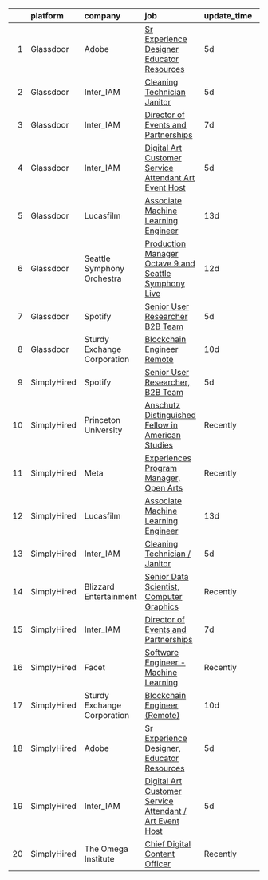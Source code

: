 

|    | platform    | company                     | job                                                                                                                                                                                                                                                                                                                           | update_time   | location          |
|---:|:------------|:----------------------------|:------------------------------------------------------------------------------------------------------------------------------------------------------------------------------------------------------------------------------------------------------------------------------------------------------------------------------|:--------------|:------------------|
|  1 | Glassdoor   | Adobe                       | [Sr Experience Designer  Educator Resources](https://www.glassdoor.com/partner/jobListing.htm?pos=108&ao=1136043&s=58&guid=0000018382edfcc49dd06b03bac20c5d&src=GD_JOB_AD&t=SR&vt=w&cs=1_66069fed&cb=1664348978544&jobListingId=1008155725844&jrtk=3-0-1ge1erv7fkhp3801-1ge1erv7vjiip800-02b01fd7e9d801e6-)                   | 5d            | San Francisco, CA |
|  2 | Glassdoor   | Inter_IAM                   | [Cleaning Technician   Janitor](https://www.glassdoor.com/partner/jobListing.htm?pos=101&ao=1136043&s=58&guid=0000018382edfcc49dd06b03bac20c5d&src=GD_JOB_AD&t=SR&vt=w&ea=1&cs=1_96109304&cb=1664348978543&jobListingId=1008156950790&jrtk=3-0-1ge1erv7fkhp3801-1ge1erv7vjiip800-56ff69230273e933-)                           | 5d            | New York, NY      |
|  3 | Glassdoor   | Inter_IAM                   | [Director of Events and Partnerships](https://www.glassdoor.com/partner/jobListing.htm?pos=104&ao=1136043&s=58&guid=0000018382edfcc49dd06b03bac20c5d&src=GD_JOB_AD&t=SR&vt=w&ea=1&cs=1_d821792e&cb=1664348978543&jobListingId=1008150519063&jrtk=3-0-1ge1erv7fkhp3801-1ge1erv7vjiip800-705fcb3a3a47fd0a-)                     | 7d            | Manhattan         |
|  4 | Glassdoor   | Inter_IAM                   | [Digital Art Customer Service Attendant   Art Event Host](https://www.glassdoor.com/partner/jobListing.htm?pos=106&ao=1136043&s=58&guid=0000018382edfcc49dd06b03bac20c5d&src=GD_JOB_AD&t=SR&vt=w&ea=1&cs=1_e6eb9888&cb=1664348978544&jobListingId=1008155713058&jrtk=3-0-1ge1erv7fkhp3801-1ge1erv7vjiip800-d2065aeaa8e424f8-) | 5d            | New York, NY      |
|  5 | Glassdoor   | Lucasfilm                   | [Associate Machine Learning Engineer](https://www.glassdoor.com/partner/jobListing.htm?pos=103&ao=1136043&s=58&guid=0000018382edfcc49dd06b03bac20c5d&src=GD_JOB_AD&t=SR&vt=w&cs=1_df74ce2a&cb=1664348978543&jobListingId=1008139116057&jrtk=3-0-1ge1erv7fkhp3801-1ge1erv7vjiip800-53c3b19fc0252a02-)                          | 13d           | San Francisco, CA |
|  6 | Glassdoor   | Seattle Symphony Orchestra  | [Production Manager  Octave 9 and Seattle Symphony Live ](https://www.glassdoor.com/partner/jobListing.htm?pos=107&ao=1136043&s=58&guid=0000018382edfcc49dd06b03bac20c5d&src=GD_JOB_AD&t=SR&vt=w&ea=1&cs=1_b5336101&cb=1664348978544&jobListingId=1008142981827&jrtk=3-0-1ge1erv7fkhp3801-1ge1erv7vjiip800-d9a3e03d3a06a63e-) | 12d           | Seattle, WA       |
|  7 | Glassdoor   | Spotify                     | [Senior User Researcher  B2B Team](https://www.glassdoor.com/partner/jobListing.htm?pos=105&ao=1136043&s=58&guid=0000018382edfcc49dd06b03bac20c5d&src=GD_JOB_AD&t=SR&vt=w&cs=1_28097d98&cb=1664348978544&jobListingId=1008156696008&jrtk=3-0-1ge1erv7fkhp3801-1ge1erv7vjiip800-e4fc1c9976fb5d46-)                             | 5d            | Remote            |
|  8 | Glassdoor   | Sturdy Exchange Corporation | [Blockchain Engineer  Remote ](https://www.glassdoor.com/partner/jobListing.htm?pos=102&ao=1136043&s=58&guid=0000018382edfcc49dd06b03bac20c5d&src=GD_JOB_AD&t=SR&vt=w&ea=1&cs=1_a981569a&cb=1664348978543&jobListingId=1008146555398&jrtk=3-0-1ge1erv7fkhp3801-1ge1erv7vjiip800-fef74d675c3b63f7-)                            | 10d           | Remote            |
|  9 | SimplyHired | Spotify                     | [Senior User Researcher, B2B Team](https://www.simplyhired.com/job/-NU0kTZXtQdttxmJx6gIBTEXHzZymydZOX5IHkHj1VHBZZjBgYlpVw?q=generative+artist)                                                                                                                                                                                | 5d            | Remote            |
| 10 | SimplyHired | Princeton University        | [Anschutz Distinguished Fellow in American Studies](https://www.simplyhired.com/job/NAnWcmSWvXMey4nJk7OeFV620QldnOmxcbEjZqc3i3iIilL8cRtg4g?q=generative+artist)                                                                                                                                                               | Recently      | Princeton, NJ     |
| 11 | SimplyHired | Meta                        | [Experiences Program Manager, Open Arts](https://www.simplyhired.com/job/39LFdVDZkOVzjzuKxDh39-uXR6pKfcGOkABaQ3gkkuENYK4d0Gs1Og?q=generative+artist)                                                                                                                                                                          | Recently      | Menlo Park, CA    |
| 12 | SimplyHired | Lucasfilm                   | [Associate Machine Learning Engineer](https://www.simplyhired.com/job/NHCbzWRQ1XQtyychoSUQiroJNEZKRqDcszy7P2TGP2ughvn0n-RGgA?q=generative+artist)                                                                                                                                                                             | 13d           | San Francisco, CA |
| 13 | SimplyHired | Inter_IAM                   | [Cleaning Technician / Janitor](https://www.simplyhired.com/job/m06s6DIZYTNEGfXJzMzKoRH-8NfjZt1U0o3Bc2-cc1XK67b_-jS-Ew?q=generative+artist)                                                                                                                                                                                   | 5d            | New York, NY      |
| 14 | SimplyHired | Blizzard Entertainment      | [Senior Data Scientist, Computer Graphics](https://www.simplyhired.com/job/FiskW-Gz-FCAVeSnphMRdyWJsI2KrVP0qig6JTACI2hq1lHJkEOfoA?q=generative+artist)                                                                                                                                                                        | Recently      | Irvine, CA        |
| 15 | SimplyHired | Inter_IAM                   | [Director of Events and Partnerships](https://www.simplyhired.com/job/FO9JvjVLWWpQKFgnyabxzX5mhEnm79cM7X0hTW_AloPis8DZzIi5aA?q=generative+artist)                                                                                                                                                                             | 7d            | Manhattan, NY     |
| 16 | SimplyHired | Facet                       | [Software Engineer - Machine Learning](https://www.simplyhired.com/job/rRl7LpYqGiIowLAwzbrNzMgXtXTFbKgtp-z9fo66PKEqX4Q6nYlO_w?q=generative+artist)                                                                                                                                                                            | Recently      | San Francisco, CA |
| 17 | SimplyHired | Sturdy Exchange Corporation | [Blockchain Engineer (Remote)](https://www.simplyhired.com/job/WkCG-hxWjCubaYXsGqhjcid6fkIa0Ye-RVxYWMzTF0S-OyemqI35XA?q=generative+artist)                                                                                                                                                                                    | 10d           | Remote            |
| 18 | SimplyHired | Adobe                       | [Sr Experience Designer, Educator Resources](https://www.simplyhired.com/job/QWlQTLNf5Dj_g1OihY5iIYX-GzYE3cnQJk0m2mXB9nr9kbXD8eEclg?q=generative+artist)                                                                                                                                                                      | 5d            | San Francisco, CA |
| 19 | SimplyHired | Inter_IAM                   | [Digital Art Customer Service Attendant / Art Event Host](https://www.simplyhired.com/job/F9r2IrP3HhqvYHREqbYhunxYc2hyDaXWhvS7hx0BEqF69l7OPZ1uUw?q=generative+artist)                                                                                                                                                         | 5d            | New York, NY      |
| 20 | SimplyHired | The Omega Institute         | [Chief Digital Content Officer](https://www.simplyhired.com/job/G1D9FkrcxrKb089KGIhcUtufe9nAciOmz-Z9jgwfR-iIJFIjtOIiiw?q=generative+artist)                                                                                                                                                                                   | Recently      | Rhinebeck, NY     |